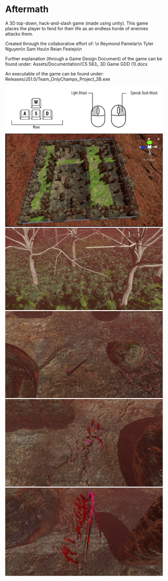 # Aftermath
 A 3D top-down, hack-and-slash game (made using unity). This game places the player to fend for their life as an endless horde of enemies attacks them.

Created through the collaborative effort of: \n
Reymond Pamelar\n
Tyler Nguyen\n
Sam Hsu\n
Reian Festejo\n

Further explanation (through a Game Design Document) of the game can be found under: Assets/Documentation/CS 583_ 3D Game GDD (1).docx

An executable of the game can be found under: Releases/JS1.0/Team_OnlyChamps_Project_3B.exe

![](Screenshots/Screenshot6.png)
![](Screenshots/Screenshot4.png)
![](Screenshots/Screenshot5.png)
![](Screenshots/Screenshot1.png)
![](Screenshots/Screenshot2.png)
![](Screenshots/Screenshot3.png)
